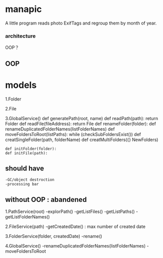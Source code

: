 # manapic
A little program reads photo ExifTags and regroup them by month of year.


### architecture

OOP？

## OOP
# models
1.Folder

2.File


3.GlobalService()
    def generatePath(root, name)
    def readPath(path): return Folder
    def readFile(fileAddress): return File
    def renameFolder(folder):
    def renameDuplicatedFolderNames(listFolderNames)
    def moveFoldersToRoot(listPaths):
        while (checkSubFoldersExist())
    def creatSingleFolder(path, folderName)
    def creatMultiFolders({} NewFolders)

    def initFolder(folder):
    def initFile(path):


## should have
    -GC/object destroction
    -processing bar


## without OOP : abandened
1.PathService(root)
    -explorPath()
    -getListFiles()
    -getListPaths()
    -getListFolderNames()

2.FileService(path)
    -getCreatedDate() : max number of created date

3.FolderService(folder, createdDate)
    -rename()

4.GlobalService()
    -renameDuplicatedFolderNames(listFolderNames)
    -moveFoldersToRoot

